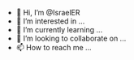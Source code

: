 - 👋 Hi, I’m @IsraelER
- 👀 I’m interested in ...
- 🌱 I’m currently learning ...
- 💞️ I’m looking to collaborate on ...
- 📫 How to reach me ...

<!---
IsraelER/IsraelER is a ✨ special ✨ repository because its `README.md` (this file) appears on your GitHub profile.
You can click the Preview link to take a look at your changes.
--->
